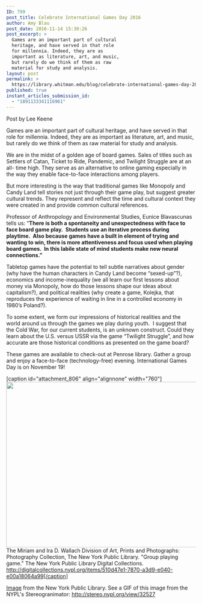 ```yaml
---
ID: 799
post_title: Celebrate International Games Day 2016
author: Amy Blau
post_date: 2016-11-14 15:30:26
post_excerpt: >
  Games are an important part of cultural
  heritage, and have served in that role
  for millennia. Indeed, they are as
  important as literature, art, and music,
  but rarely do we think of them as raw
  material for study and analysis.
layout: post
permalink: >
  https://library.whitman.edu/blog/celebrate-international-games-day-2016/
published: true
instant_articles_submission_id:
  - "1891133341116961"
---
```

Post by Lee Keene

Games are an important part of cultural heritage, and have served in that role for millennia. Indeed, they are as important as literature, art, and music, but rarely do we think of them as raw material for study and analysis.

We are in the midst of a golden age of board games. Sales of titles such as Settlers of Catan, Ticket to Ride, Pandemic, and Twilight Struggle are at an all- time high. They serve as an alternative to online gaming especially in the way they enable face-to-face interactions among players.

But more interesting is the way that traditional games like Monopoly and Candy Land tell stories not just through their game play, but suggest greater cultural trends. They represent and reflect the time and cultural context they were created in and provide common cultural references.

Professor of Anthropology and Environmental Studies, Eunice Blavascunas tells us: “<strong>There is both a spontaneity and unexpectedness with face to face board game play.  Students use an iterative process during playtime.  Also because games have a built in element of trying and wanting to win, there is more attentiveness and focus used when playing board games.  In this labile state of mind students make new neural connections.”</strong>

Tabletop games have the potential to tell subtle narratives about gender (why have the human characters in Candy Land become “sexed-up”?), economics and income-inequality (we all learn our first lessons about money via Monopoly, how do those lessons shape our ideas about capitalism?), and political realities (why create a game, Kolejka, that reproduces the experience of waiting in line in a controlled economy in 1980’s Poland?).

To some extent, we form our impressions of historical realities and the world around us through the games we play during youth.  I suggest that the Cold War, for our current students, is an unknown construct. Could they learn about the U.S. versus USSR via the game “Twilight Struggle”, and how accurate are those historical conditions as presented on the game board?

These games are available to check-out at Penrose library. Gather a group and enjoy a face-to-face (technology-free) evening. International Games Day is on November 19!

[caption id="attachment_806" align="alignnone" width="760"]<img class="wp-image-806 size-full" src="https://library.whitman.edu/blog/wp-content/uploads/sites/4/2016/11/nypl.digitalcollections.510d47e1-7870-a3d9-e040-e00a18064a99.001.w.jpg" width="760" height="439" /> The Miriam and Ira D. Wallach Division of Art, Prints and Photographs: Photography Collection, The New York Public Library. "Group playing game." The New York Public Library Digital Collections. http://digitalcollections.nypl.org/items/510d47e1-7870-a3d9-e040-e00a18064a99[/caption]

<a href="http://digitalcollections.nypl.org/items/510d47e1-7870-a3d9-e040-e00a18064a99">Image</a> from the New York Public Library. See a GIF of this image from the NYPL's Stereogranimator: <a href="http://stereo.nypl.org/view/32527">http://stereo.nypl.org/view/32527</a>